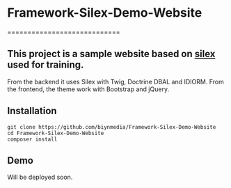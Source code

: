 # Framework-Silex-Demo-Website
============================

This project is a sample website based on [silex](http://silex.sensiolabs.org/) used for training.
-
From the backend it uses Silex with Twig, Doctrine DBAL and IDIORM.
From the frontend, the theme work with Bootstrap and jQuery.

Installation
------------

    git clone https://github.com/biynmedia/Framework-Silex-Demo-Website
    cd Framework-Silex-Demo-Website
    composer install

Demo
----

Will be deployed soon.
